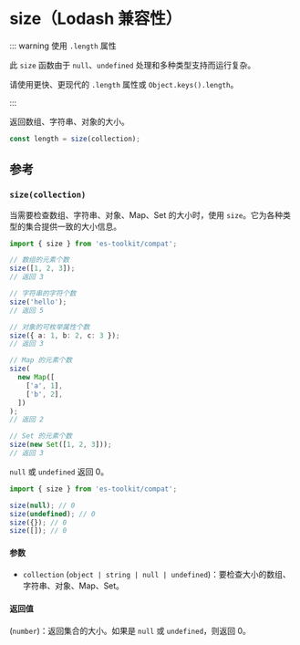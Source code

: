 # size（Lodash 兼容性）

::: warning 使用 `.length` 属性

此 `size` 函数由于 `null`、`undefined` 处理和多种类型支持而运行复杂。

请使用更快、更现代的 `.length` 属性或 `Object.keys().length`。

:::

返回数组、字符串、对象的大小。

```typescript
const length = size(collection);
```

## 参考

### `size(collection)`

当需要检查数组、字符串、对象、Map、Set 的大小时，使用 `size`。它为各种类型的集合提供一致的大小信息。

```typescript
import { size } from 'es-toolkit/compat';

// 数组的元素个数
size([1, 2, 3]);
// 返回 3

// 字符串的字符个数
size('hello');
// 返回 5

// 对象的可枚举属性个数
size({ a: 1, b: 2, c: 3 });
// 返回 3

// Map 的元素个数
size(
  new Map([
    ['a', 1],
    ['b', 2],
  ])
);
// 返回 2

// Set 的元素个数
size(new Set([1, 2, 3]));
// 返回 3
```

`null` 或 `undefined` 返回 0。

```typescript
import { size } from 'es-toolkit/compat';

size(null); // 0
size(undefined); // 0
size({}); // 0
size([]); // 0
```

#### 参数

- `collection` (`object | string | null | undefined`)：要检查大小的数组、字符串、对象、Map、Set。

#### 返回值

(`number`)：返回集合的大小。如果是 `null` 或 `undefined`，则返回 0。
